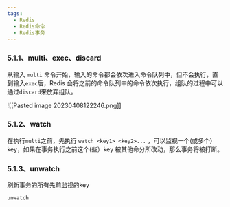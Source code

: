 ```yaml
---
tags:
  - Redis
  - Redis命令
  - Redis事务
---
```

### 5.1.1、multi、exec、discard

从输入 `multi` 命令开始，输入的命令都会依次进入命令队列中，但不会执行，直到输入`exec`后，Redis 会将之前的命令队列中的命令依次执行，组队的过程中可以通过`discard`来放弃组队。

![[Pasted image 20230408122246.png]]

### 5.1.2、watch

在执行`multi`之前，先执行 `watch <key1> <key2>...` ，可以监视一个(或多个）key，如果在事务执行之前这个(些）key 被其他命分所改动，那么事务将被打断。

### 5.1.3、unwatch

刷新事务的所有先前监视的key

```Bash
unwatch
```